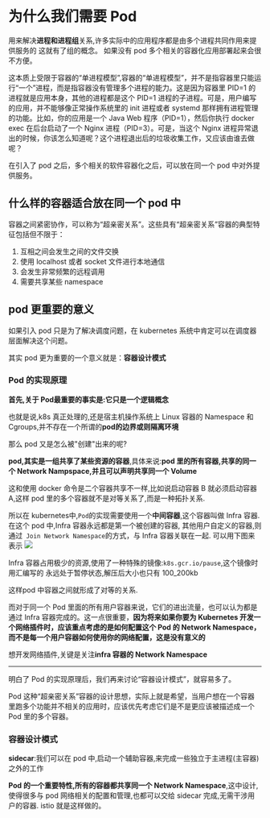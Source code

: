 # 为什么我们需要 Pod

用来解决**进程和进程组**关系,许多实际中的应用程序都是由多个进程共同作用来提供服务的 这就有了组的概念。 如果没有 pod 多个相关的容器化应用部署起来会很不方便。

这本质上受限于容器的“单进程模型”,容器的“单进程模型”，并不是指容器里只能运行“一个”进程，而是指容器没有管理多个进程的能力。这是因为容器里 PID=1 的进程就是应用本身，其他的进程都是这个 PID=1 进程的子进程。可是，用户编写的应用，并不能够像正常操作系统里的 init 进程或者 systemd 那样拥有进程管理的功能。比如，你的应用是一个 Java Web 程序（PID=1），然后你执行 docker exec 在后台启动了一个 Nginx 进程（PID=3）。可是，当这个 Nginx 进程异常退出的时候，你该怎么知道呢？这个进程退出后的垃圾收集工作，又应该由谁去做呢？

在引入了 pod 之后，多个相关的软件容器化之后，可以放在同一个 pod 中对外提供服务。
## 什么样的容器适合放在同一个 pod 中

容器之间紧密协作，可以称为“超亲密关系”。这些具有“超亲密关系”容器的典型特征包括但不限于：
1. 互相之间会发生之间的文件交换
2. 使用 localhost 或者 socket 文件进行本地通信
3. 会发生非常频繁的远程调用
4. 需要共享某些 namespace


## pod 更重要的意义


如果引入 pod 只是为了解决调度问题，在 kubernetes 系统中肯定可以在调度器层面解决这个问题。 

其实 pod 更为重要的一个意义就是：**容器设计模式**

### Pod 的实现原理
**首先,关于 Pod最重要的事实是:它只是一个逻辑概念**

也就是说,k8s 真正处理的,还是宿主机操作系统上 Linux 容器的 Namespace 和 Cgroups,并不存在一个所谓的**pod的边界或则隔离环境**

那么 pod 又是怎么被"创建"出来的呢?

**pod,其实是一组共享了某些资源的容器**,具体来说:**pod 里的所有容器,共享的同一个 Network Nampspace,并且可以声明共享同一个 Volume**

这和使用 docker 命令是二个容器共享不一样,比如说启动容器 B 就必须启动容器 A,这样 pod 里的多个容器就不是对等关系了,而是一种拓扑关系.

所以在 kubernetes中,`Pod`的实现需要使用一个**中间容器**,这个容器叫做 Infra 容器. 在这个 pod 中,Infra 容器永远都是第一个被创建的容器,
其他用户自定义的容器,则通过` Join Network Namespace`的方式，与 Infra 容器关联在一起. 可以用下图来表示
![](https://static001.geekbang.org/resource/image/8c/cf/8c016391b4b17923f38547c498e434cf.png)

Infra 容器占用极少的资源,使用了一种特殊的镜像:`k8s.gcr.io/pause`,这个镜像时用汇编写的 永远处于暂停状态,解压后大小也只有 100_200kb

这样pod 中容器之间就形成了对等的关系.

而对于同一个 Pod 里面的所有用户容器来说，它们的进出流量，也可以认为都是通过 Infra 容器完成的。这一点很重要，**因为将来如果你要为 Kubernetes 开发一个网络插件时，应该重点考虑的是如何配置这个 Pod 的 Network Namespace，而不是每一个用户容器如何使用你的网络配置，这是没有意义的**

想开发网络插件,关键是关注**infra 容器的 Network Namespace**


--- 

明白了 Pod 的实现原理后，我们再来讨论“容器设计模式”，就容易多了。

Pod 这种“超亲密关系”容器的设计思想，实际上就是希望，当用户想在一个容器里跑多个功能并不相关的应用时，应该优先考虑它们是不是更应该被描述成一个 Pod 里的多个容器。

### 容器设计模式

**sidecar**:我们可以在 pod 中,启动一个辅助容器,来完成一些独立于主进程(主容器)之外的工作

**Pod 的一个重要特性,所有的容器都共享同一个 Network Namespace**,这中设计,使得很多与 pod 网络相关的配置和管理,也都可以交给 sidecar 完成,无需干涉用户的容器.   istio 就是这样做的。
